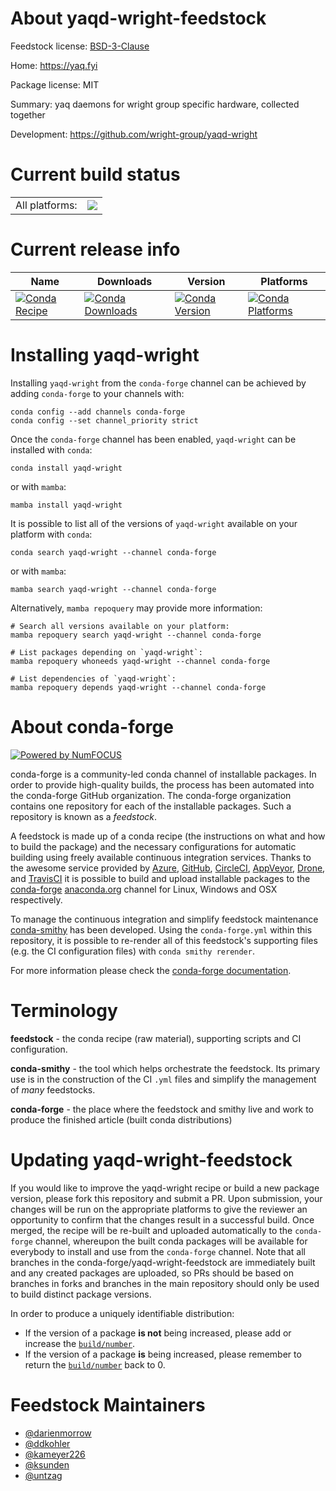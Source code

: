About yaqd-wright-feedstock
===========================

Feedstock license: [BSD-3-Clause](https://github.com/conda-forge/yaqd-wright-feedstock/blob/main/LICENSE.txt)

Home: https://yaq.fyi

Package license: MIT

Summary: yaq daemons for wright group specific hardware, collected together

Development: https://github.com/wright-group/yaqd-wright

Current build status
====================


<table><tr><td>All platforms:</td>
    <td>
      <a href="https://dev.azure.com/conda-forge/feedstock-builds/_build/latest?definitionId=10911&branchName=main">
        <img src="https://dev.azure.com/conda-forge/feedstock-builds/_apis/build/status/yaqd-wright-feedstock?branchName=main">
      </a>
    </td>
  </tr>
</table>

Current release info
====================

| Name | Downloads | Version | Platforms |
| --- | --- | --- | --- |
| [![Conda Recipe](https://img.shields.io/badge/recipe-yaqd--wright-green.svg)](https://anaconda.org/conda-forge/yaqd-wright) | [![Conda Downloads](https://img.shields.io/conda/dn/conda-forge/yaqd-wright.svg)](https://anaconda.org/conda-forge/yaqd-wright) | [![Conda Version](https://img.shields.io/conda/vn/conda-forge/yaqd-wright.svg)](https://anaconda.org/conda-forge/yaqd-wright) | [![Conda Platforms](https://img.shields.io/conda/pn/conda-forge/yaqd-wright.svg)](https://anaconda.org/conda-forge/yaqd-wright) |

Installing yaqd-wright
======================

Installing `yaqd-wright` from the `conda-forge` channel can be achieved by adding `conda-forge` to your channels with:

```
conda config --add channels conda-forge
conda config --set channel_priority strict
```

Once the `conda-forge` channel has been enabled, `yaqd-wright` can be installed with `conda`:

```
conda install yaqd-wright
```

or with `mamba`:

```
mamba install yaqd-wright
```

It is possible to list all of the versions of `yaqd-wright` available on your platform with `conda`:

```
conda search yaqd-wright --channel conda-forge
```

or with `mamba`:

```
mamba search yaqd-wright --channel conda-forge
```

Alternatively, `mamba repoquery` may provide more information:

```
# Search all versions available on your platform:
mamba repoquery search yaqd-wright --channel conda-forge

# List packages depending on `yaqd-wright`:
mamba repoquery whoneeds yaqd-wright --channel conda-forge

# List dependencies of `yaqd-wright`:
mamba repoquery depends yaqd-wright --channel conda-forge
```


About conda-forge
=================

[![Powered by
NumFOCUS](https://img.shields.io/badge/powered%20by-NumFOCUS-orange.svg?style=flat&colorA=E1523D&colorB=007D8A)](https://numfocus.org)

conda-forge is a community-led conda channel of installable packages.
In order to provide high-quality builds, the process has been automated into the
conda-forge GitHub organization. The conda-forge organization contains one repository
for each of the installable packages. Such a repository is known as a *feedstock*.

A feedstock is made up of a conda recipe (the instructions on what and how to build
the package) and the necessary configurations for automatic building using freely
available continuous integration services. Thanks to the awesome service provided by
[Azure](https://azure.microsoft.com/en-us/services/devops/), [GitHub](https://github.com/),
[CircleCI](https://circleci.com/), [AppVeyor](https://www.appveyor.com/),
[Drone](https://cloud.drone.io/welcome), and [TravisCI](https://travis-ci.com/)
it is possible to build and upload installable packages to the
[conda-forge](https://anaconda.org/conda-forge) [anaconda.org](https://anaconda.org/)
channel for Linux, Windows and OSX respectively.

To manage the continuous integration and simplify feedstock maintenance
[conda-smithy](https://github.com/conda-forge/conda-smithy) has been developed.
Using the ``conda-forge.yml`` within this repository, it is possible to re-render all of
this feedstock's supporting files (e.g. the CI configuration files) with ``conda smithy rerender``.

For more information please check the [conda-forge documentation](https://conda-forge.org/docs/).

Terminology
===========

**feedstock** - the conda recipe (raw material), supporting scripts and CI configuration.

**conda-smithy** - the tool which helps orchestrate the feedstock.
                   Its primary use is in the construction of the CI ``.yml`` files
                   and simplify the management of *many* feedstocks.

**conda-forge** - the place where the feedstock and smithy live and work to
                  produce the finished article (built conda distributions)


Updating yaqd-wright-feedstock
==============================

If you would like to improve the yaqd-wright recipe or build a new
package version, please fork this repository and submit a PR. Upon submission,
your changes will be run on the appropriate platforms to give the reviewer an
opportunity to confirm that the changes result in a successful build. Once
merged, the recipe will be re-built and uploaded automatically to the
`conda-forge` channel, whereupon the built conda packages will be available for
everybody to install and use from the `conda-forge` channel.
Note that all branches in the conda-forge/yaqd-wright-feedstock are
immediately built and any created packages are uploaded, so PRs should be based
on branches in forks and branches in the main repository should only be used to
build distinct package versions.

In order to produce a uniquely identifiable distribution:
 * If the version of a package **is not** being increased, please add or increase
   the [``build/number``](https://docs.conda.io/projects/conda-build/en/latest/resources/define-metadata.html#build-number-and-string).
 * If the version of a package **is** being increased, please remember to return
   the [``build/number``](https://docs.conda.io/projects/conda-build/en/latest/resources/define-metadata.html#build-number-and-string)
   back to 0.

Feedstock Maintainers
=====================

* [@darienmorrow](https://github.com/darienmorrow/)
* [@ddkohler](https://github.com/ddkohler/)
* [@kameyer226](https://github.com/kameyer226/)
* [@ksunden](https://github.com/ksunden/)
* [@untzag](https://github.com/untzag/)

